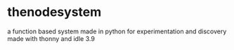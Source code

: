# thenodesystem
a function based system made in python for experimentation and discovery
made with thonny and idle 3.9
